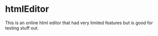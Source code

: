 # htmlEditor

This is an online html editor that had very limited features but is good for testing stuff
out. 
